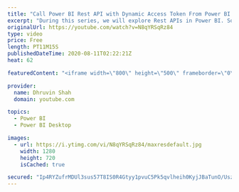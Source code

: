 ```yaml
---
title: "Call Power BI Rest API with Dynamic Access Token From Power BI Desktop |Power BI Rest API | Part Two"
excerpt: "During this series, we will explore Rest APIs in Power BI. Sometimes, we need to build Power BI Admin report by consuming Power BI Admin APIs. During this session we will learn the same thing.   During the first step we have registered Power BI App to Azure Portal. If you haven’t gone through that video,"
originalUrl: https://youtube.com/watch?v=N8qYRSqRz84
type: video
price: Free
length: PT11M15S
publishedDateTime: 2020-08-11T02:22:21Z
heat: 62

featuredContent: "<iframe width=\"800\" height=\"500\" frameborder=\"0\" src=\"https://www.youtube.com/embed/N8qYRSqRz84\" allow=\"accelerometer; autoplay; encrypted-media; gyroscope; picture-in-picture\" allowfullscreen></iframe>"

provider:
  name: Dhruvin Shah
  domain: youtube.com

topics:
  - Power BI
  - Power BI Desktop

images:
  - url: https://i.ytimg.com/vi/N8qYRSqRz84/maxresdefault.jpg
    width: 1280
    height: 720
    isCached: true

secured: "Ip4RYZufrMDUl3sus57T8IS0R4Gtyy1pvuC5Pk5qvlheih0KyjJBaTunO/Uszh4aT45beWGoM3mvl4SOu8Kvglwo7tMUBoP3DNKBxiJAqZQxqO9o/dEAiGZX60KlGsQFR864ZiS2Af+VmrHss6LhE3iC3cZXVY2pJaVfeGMOZa+vWTFoKJejVeyQ0wUhYVp4NIcSPQ07TGQ1mic1BWD42usiGOpD7DofAAY7F4k2kMnEXoX98nqlQTHNVCTK6j/yDIA2iM+IbYRgGYnQxXCU8AClKCtrC5Obe+T0INeZcHDZCeqxlpeca4oRxfltOcghkNVdu+gDXMOy/Oegjo2LYCzuDimZwepPUpdv75LOeq32j3spvxjkOgmfPic0hmp/ek8KcBNEE9lygLRv5Bu+infVtqDFXZj4yEeUPqBqUU0=;el6QcRhZvs98TGtqWOGO2g=="
---
```


